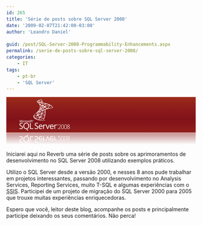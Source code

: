 ```yaml
---
id: 265
title: 'Série de posts sobre SQL Server 2008'
date: '2009-02-07T21:42:00-03:00'
author: 'Leandro Daniel'

guid: /post/SQL-Server-2008-Programmability-Enhancements.aspx
permalink: /serie-de-posts-sobre-sql-server-2008/
categories:
    - IT
tags:
    - pt-br
    - 'SQL Server'
---
```


![SQLServer2008](/assets/pics/WindowsLiveWriter/SQLServer2008ProgrammabilityEnhancements_549/SQLServer2008_a7c10190-1b43-4499-a01a-8cc09767bf73.gif "SQLServer2008")

Iniciarei aqui no Reverb uma série de posts sobre os aprimoramentos de desenvolvimento no SQL Server 2008 utilizando exemplos práticos.

Utilizo o SQL Server desde a versão 2000, e nesses 8 anos pude trabalhar em projetos interessantes, passando por desenvolvimento no Analysis Services, Reporting Services, muito T-SQL e algumas experiências com o <acronym title="SQL Server Integration Services">SSIS</acronym>. Participei de um projeto de migração do SQL Server 2000 para 2005 que trouxe muitas experiências enriquecedoras.

Espero que você, leitor deste blog, acompanhe os posts e principalmente participe deixando os seus comentários. Não perca!
